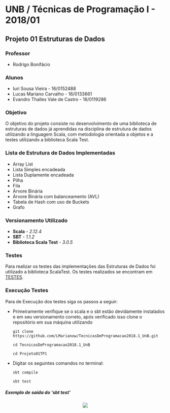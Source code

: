 # UNB / Técnicas de Programação I - 2018/01
## Projeto 01 Estruturas de Dados

### Professor 
- Rodrigo Bonifácio 

### Alunos
- Iuri Sousa Vieira - 16/0152488
- Lucas Mariano Carvalho - 16/0133661
- Evandro Thalles Vale de Castro - 16/0119286

### Objetivo
O objetivo do projeto consiste no desenvolvimento de uma biblioteca de estruturas de dados já aprendidas na disciplina de estrutura de dados utilizando a linguagem Scala, com metodologia orientada a objetos e a testes utilizando a biblioteca Scala Test.

### Lista de Estrutura de Dados Implementadas

- Array List
- Lista Simples encadeada
- Lista Duplamente encadeada
- Pilha
- Fila
- Árvore Binária
- Árvore Binária com balanceamento (AVL)
- Tabela de Hash com uso de Buckets
- Grafo

### Versionamento Utilizado

* **Scala** - *2.12.4*
* **SBT** - *1.1.2*
* **Biblioteca Scala Test** - *3.0.5*

### Testes
Para realizar os testes das implementações das Estruturas de Dados foi utilizado a biblioteca ScalaTest. Os testes realizados se encontram em [TESTES](src/test/scala).

### Execução Testes
Para de Execução dos testes siga os passos a seguir:
- Primeiramente verifique se o scala e o sbt estão devidamente instalados e em seu versionamento correto, após verificado isso clone o repositório em sua máquina utilizando
  ```
  git clone https://github.com/LMarianow/TecnicasDeProgramacao2018.1_UnB.git
  ```
  ```
  cd TecnicasDeProgramacao2018.1_UnB
  ```
  ```
  cd Projeto01TP1
  ```

- Digitar os seguintes comandos no terminal:

  ```
  sbt compile
  ```
  ```
  sbt test
  ```

##### Exemplo de saída do 'sbt test'
<p align="center">
<img src="https://i.imgur.com/nYywuOh.png">
</p>
